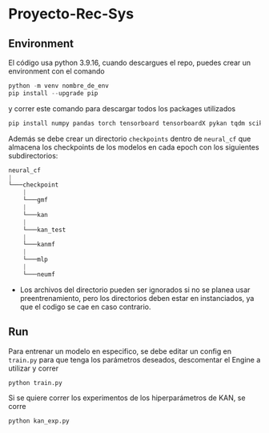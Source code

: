 # Proyecto-Rec-Sys

## Environment

El código usa python 3.9.16, cuando descargues el repo, puedes crear un environment con el comando

```python
python -m venv nombre_de_env
pip install --upgrade pip
```

y correr este comando para descargar todos los packages utilizados

```python
pip install numpy pandas torch tensorboard tensorboardX pykan tqdm scikit-learn matplotlib
```

Además se debe crear un directorio `checkpoints` dentro de `neural_cf` que almacena los checkpoints de
los modelos en cada epoch con los siguientes subdirectorios:

```python
neural_cf
|
└───checkpoint
    |
    └───gmf
    |
    └───kan
    |
    └───kan_test
    |
    └───kanmf
    |
    └───mlp
    |
    └───neumf
```

- Los archivos del directorio pueden ser ignorados si no se planea usar preentrenamiento, pero los directorios deben estar en
instanciados, ya que el codigo se cae en caso contrario.

## Run

Para entrenar un modelo en especifico, se debe editar un config en `train.py` para que tenga
los parámetros deseados, descomentar el Engine a utilizar y correr

```python
python train.py
```

Si se quiere correr los experimentos de los hiperparámetros de KAN, se corre

```python
python kan_exp.py
```
